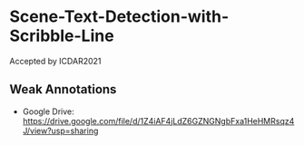 # Scene-Text-Detection-with-Scribble-Line
Accepted by ICDAR2021


## Weak Annotations
- Google Drive: https://drive.google.com/file/d/1Z4iAF4jLdZ6GZNGNgbFxa1HeHMRsqz4J/view?usp=sharing


